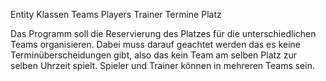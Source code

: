 Entity Klassen
Teams
Players
Trainer
Termine
Platz

Das Programm soll die Reservierung des Platzes für die unterschiedlichen Teams organisieren. Dabei muss darauf geachtet werden das es keine
Terminüberscheidungen gibt, also das kein Team am selben Platz zur selben Uhrzeit spielt. Spieler und Trainer können in 
mehreren Teams sein.